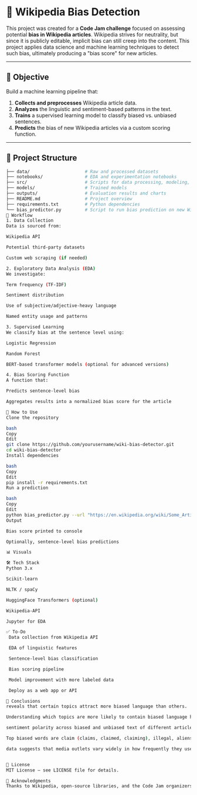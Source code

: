 # 🧠 Wikipedia Bias Detection

This project was created for a **Code Jam challenge** focused on assessing potential **bias in Wikipedia articles**. 
Wikipedia strives for neutrality, but since it is publicly editable, implicit bias can still creep into the content. 
This project applies data science and machine learning techniques to detect such bias, ultimately producing a "bias score" for new articles.

---

## 📌 Objective

Build a machine learning pipeline that:
1. **Collects and preprocesses** Wikipedia article data.
2. **Analyzes** the linguistic and sentiment-based patterns in the text.
3. **Trains** a supervised learning model to classify biased vs. unbiased sentences.
4. **Predicts** the bias of new Wikipedia articles via a custom scoring function.

---

## 📂 Project Structure

```bash
├── data/                     # Raw and processed datasets
├── notebooks/                # EDA and experimentation notebooks
├── src/                      # Scripts for data processing, modeling, and prediction
├── models/                   # Trained models
├── outputs/                  # Evaluation results and charts
├── README.md                 # Project overview
├── requirements.txt          # Python dependencies
└── bias_predictor.py         # Script to run bias prediction on new Wikipedia articles
🔄 Workflow
1. Data Collection
Data is sourced from:

Wikipedia API

Potential third-party datasets

Custom web scraping (if needed)

2. Exploratory Data Analysis (EDA)
We investigate:

Term frequency (TF-IDF)

Sentiment distribution

Use of subjective/adjective-heavy language

Named entity usage and patterns

3. Supervised Learning
We classify bias at the sentence level using:

Logistic Regression

Random Forest

BERT-based transformer models (optional for advanced versions)

4. Bias Scoring Function
A function that:

Predicts sentence-level bias

Aggregates results into a normalized bias score for the article

🚀 How to Use
Clone the repository

bash
Copy
Edit
git clone https://github.com/yourusername/wiki-bias-detector.git
cd wiki-bias-detector
Install dependencies

bash
Copy
Edit
pip install -r requirements.txt
Run a prediction

bash
Copy
Edit
python bias_predictor.py --url "https://en.wikipedia.org/wiki/Some_Article"
Output

Bias score printed to console

Optionally, sentence-level bias predictions

📊 Visuals

🛠️ Tech Stack
Python 3.x

Scikit-learn

NLTK / spaCy

HuggingFace Transformers (optional)

Wikipedia-API

Jupyter for EDA

✅ To-Do
 Data collection from Wikipedia API

 EDA of linguistic features

 Sentence-level bias classification

 Bias scoring pipeline

 Model improvement with more labeled data

 Deploy as a web app or API

🤝 Conclusions
reveals that certain topics attract more biased language than others. 'Trump presidency' and 'white nationalism' have the highest average bias rates, with over 70% of sentences labeled as biased. These findings suggest that politically and socially charged topics are more prone to emotionally loaded language. On the other hand, topics like 'immigration', 'universal healthercare', and 'gun control' show lower bias rates, though they still remain near 45-50%, indicating that even these texts are not free from bias.

Understanding which topics are more likely to contain biased language helps contextualize the limitations of people-contributed platforms like Wikipedia and can inform targeted moderation or review efforts

sentiment polarity across biased and unbiased text of different articles. It reveals that while both categories generally maintain fa neutral tone on average, biased articles tend to exhibit a wider range of sentiment. This includes a higher frequency of strongly positive or negative sentiment, indicating that biased writing often uses more emotionally charge language. In contrast, unbiased texts shows a tighter sentiment distribution, reflecting a more balanced and objective tone. This suggests that sentiment polarity can serve as a useful signal in detecting bias, particularly when combined with other linguistic and contextual features.

Top biased words are claim (claims, claimed, claiming), illegal, aliens.

data suggests that media outlets vary widely in how frequently they use biased language. Alternet and Federalist have the highest average bias scores, suggesting strong ideological framing. Breitbart and HuffPost also show high bias, while MSNBC and Fox News despite opposing views - have similar moderate scores.Reuters and USA Today stand out for their low bias, reflecting more neutral reporting. Overall, outlets with a strong ideological orientation tend to have higher bias scores, whereas mainstream or centrist outlets tend to score lower. In particular, Reuters stands out for having the most neutral tone in its reporting.


📄 License
MIT License – see LICENSE file for details.

🙌 Acknowledgments
Thanks to Wikipedia, open-source libraries, and the Code Jam organizers for providing this challenge!

